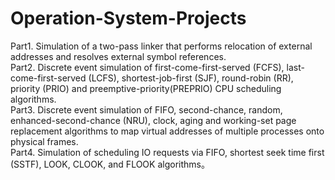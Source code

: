 # Operation-System-Projects
Part1. Simulation of a two-pass linker that performs relocation of external addresses and resolves external symbol references.  
Part2. Discrete event simulation of first-come-first-served (FCFS), last-come-first-served (LCFS), shortest-job-first (SJF), round-robin (RR), priority (PRIO) and preemptive-priority(PREPRIO) CPU scheduling algorithms.  
Part3. Discrete event simulation of FIFO, second-chance, random, enhanced-second-chance (NRU), clock, aging and working-set page replacement algorithms to map virtual addresses of multiple processes onto physical frames.  
Part4. Simulation of scheduling IO requests via FIFO, shortest seek time first (SSTF), LOOK, CLOOK, and FLOOK algorithms。  
